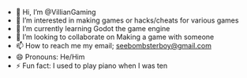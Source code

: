 - 👋 Hi, I’m @VillianGaming
- 👀 I’m interested in making games or hacks/cheats for various games
- 🌱 I’m currently learning Godot the game engine
- 💞️ I’m looking to collaborate on Making a game with someone
- 📫 How to reach me my email; seebombsterboy@gmail.com
- 😄 Pronouns: He/Him
- ⚡ Fun fact: I used to play piano when I was ten 

<!---
VillianGaming/VillianGaming is a ✨ special ✨ repository because its `README.md` (this file) appears on your GitHub profile.
You can click the Preview link to take a look at your changes.
--->
